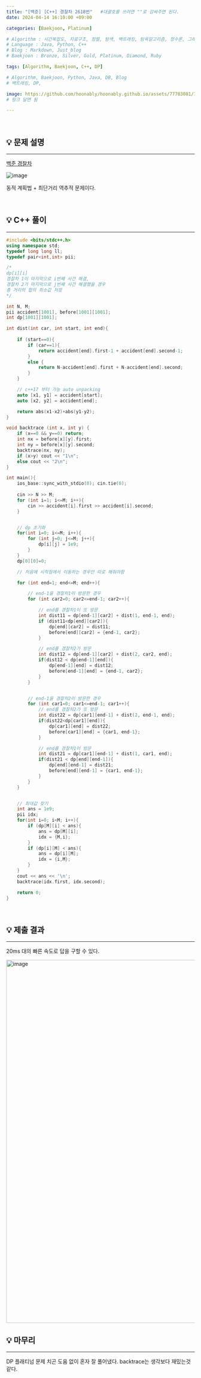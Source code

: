 ```yaml
---
title: "[백준] [C++] 경찰차 2618번"	#대괄호를 쓰려면 ""로 감싸주면 된다.
date: 2024-04-14 16:10:00 +09:00

categories: [Baekjoon, Platinum]

# Algorithm : 시간복잡도, 자료구조, 정렬, 탐색, 백트래킹, 탐욕알고리즘, 정수론, 그래프, 트리, 조합, 다이나믹프로그래밍
# Language : Java, Python, C++
# Blog : Markdown, Just_blog
# Baekjoon : Bronze, Silver, Gold, Platinum, Diamond, Ruby

tags: [Algorithm, Baekjoon, C++, DP]

# Algorithm, Baekjoon, Python, Java, DB, Blog
# 백트래킹, DP, 

image: https://github.com/hoonably/hoonably.github.io/assets/77783081/78075df9-95f2-4e22-b3ed-d93660018821
# 링크 달면 됨

---
```


<br/>

## 💡 문제 설명

---

[백준 경찰차](https://www.acmicpc.net/problem/2618)

![image](https://github.com/hoonably/hoonably.github.io/assets/77783081/bbc1141f-bc4f-4e87-9acc-c0e57804faf9)

동적 계획법 + 최단거리 역추적 문제이다.

<br/>



## 💡 C++ 풀이

---

```c++
#include <bits/stdc++.h>
using namespace std;
typedef long long ll;
typedef pair<int,int> pii;

/*
dp[i][i] 
경찰차 1이 마지막으로 i번째 사건 해결,
경찰차 2가 마지막으로 j번째 사건 해결했을 경우
총 거리의 합의 최소값 저장
*/

int N, M;
pii accident[1001], before[1001][1001];
int dp[1001][1001];

int dist(int car, int start, int end){
    
    if (start==0){
        if (car==1){
            return accident[end].first-1 + accident[end].second-1;
        }
        else {
            return N-accident[end].first + N-accident[end].second;
        }
    }

    // c++17 부터 가능 auto unpacking
    auto [x1, y1] = accident[start];
    auto [x2, y2] = accident[end];

    return abs(x1-x2)+abs(y1-y2);
}

void backtrace (int x, int y) {
	if (x==0 && y==0) return;
	int nx = before[x][y].first;
    int ny = before[x][y].second;
    backtrace(nx, ny);
	if (x>y) cout << "1\n";
    else cout << "2\n";
}

int main(){
    ios_base::sync_with_stdio(0); cin.tie(0);
    
    cin >> N >> M;
    for (int i=1; i<=M; i++){
        cin >> accident[i].first >> accident[i].second;
    }


    // dp 초기화
    for(int i=0; i<=M; i++){
        for (int j=0; j<=M; j++){
            dp[i][j] = 1e9;
        }
    }
    dp[0][0]=0;

    // 처음에 시작점에서 이동하는 경우만 따로 해줘야함

    for (int end=1; end<=M; end++){

        // end-1을 경찰차1이 방문한 경우
        for (int car2=0; car2<=end-1; car2++){

            // end를 경찰차1이 또 방문
            int dist11 = dp[end-1][car2] + dist(1, end-1, end);
            if (dist11<dp[end][car2]){
                dp[end][car2] = dist11;
                before[end][car2] = {end-1, car2};
            }

            // end를 경찰차2가 방문
            int dist12 = dp[end-1][car2] + dist(2, car2, end);
            if(dist12 < dp[end-1][end]){
                dp[end-1][end] = dist12;
                before[end-1][end] = {end-1, car2};
            }
        }


        // end-1을 경찰차2이 방문한 경우
        for (int car1=0; car1<=end-1; car1++){
            // end를 경찰차2가 또 방문
            int dist22 = dp[car1][end-1] + dist(2, end-1, end);
            if(dist22<dp[car1][end]){
                dp[car1][end] = dist22;
                before[car1][end] = {car1, end-1};
            }

            // end를 경찰차1이 방문
            int dist21 = dp[car1][end-1] + dist(1, car1, end);
            if(dist21 < dp[end][end-1]){
                dp[end][end-1] = dist21;
                before[end][end-1] = {car1, end-1};
            }
        }
    }


    // 최대값 찾기
    int ans = 1e9;
    pii idx;
    for(int i=0; i<M; i++){
        if (dp[M][i] < ans){
            ans = dp[M][i];
            idx = {M,i};
        }
        if (dp[i][M] < ans){
            ans = dp[i][M];
            idx = {i,M};
        }
    }
    cout << ans << '\n';
    backtrace(idx.first, idx.second);

    return 0;
}
```

<br/>



## 💡 제출 결과 

---

20ms 대의 빠른 속도로 답을 구할 수 있다.

<img width="967" alt="image" src="https://github.com/hoonably/hoonably.github.io/assets/77783081/e32566d8-eb16-44fe-a6b5-3adbc464adfd">

<br/>



## 💡 마무리 

---

DP 플래티넘 문제 치곤 도움 없이 혼자 잘 풀어냈다. backtrace는 생각보다 재밌는것 같다.



<br/>

